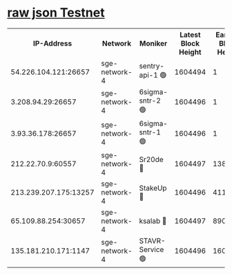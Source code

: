 
[raw json Testnet](https://rpc-check.sget.stavr.tech/sget/rpc-sget-result.json)
=


<table><tr><th>IP-Address</th><th>Network</th><th>Moniker</th><th>Latest Block Height</th><th>Earliest Block Height</th><th>Catching Up</th><th>Tx Index</th><th>Voting Power</th><th>Scan Time</th></tr><tr><td>54.226.104.121:26657</td><td>sge-network-4</td><td>sentry-api-1 🟢</td><td>1604494</td><td>1</td><td>False</td><td>on</td><td>0</td><td>2024-02-17T03:23:27.229597070UTC</td></tr><tr><td>3.208.94.29:26657</td><td>sge-network-4</td><td>6sigma-sntr-2 🟢</td><td>1604496</td><td>1</td><td>False</td><td>on</td><td>0</td><td>2024-02-17T03:23:37.268889406UTC</td></tr><tr><td>3.93.36.178:26657</td><td>sge-network-4</td><td>6sigma-sntr-1 🟢</td><td>1604496</td><td>1</td><td>False</td><td>on</td><td>0</td><td>2024-02-17T03:23:39.915708223UTC</td></tr><tr><td>212.22.70.9:60557</td><td>sge-network-4</td><td>Sr20de 🔴</td><td>1604497</td><td>138001</td><td>False</td><td>on</td><td>104</td><td>2024-02-17T03:23:44.957503326UTC</td></tr><tr><td>213.239.207.175:13257</td><td>sge-network-4</td><td>StakeUp 🔴</td><td>1604496</td><td>411001</td><td>False</td><td>off</td><td>100</td><td>2024-02-17T03:23:36.303529418UTC</td></tr><tr><td>65.109.88.254:30657</td><td>sge-network-4</td><td>ksalab 🔴</td><td>1604497</td><td>890001</td><td>False</td><td>off</td><td>2164</td><td>2024-02-17T03:23:42.412085717UTC</td></tr><tr><td>135.181.210.171:1147</td><td>sge-network-4</td><td>STAVR-Service 🟢</td><td>1604496</td><td>1602001</td><td>False</td><td>on</td><td>0</td><td>2024-02-17T03:23:36.641995887UTC</td></tr></table>
